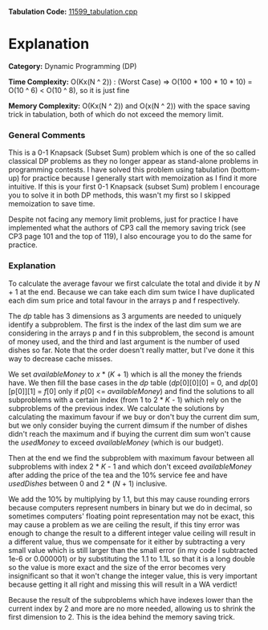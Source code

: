**Tabulation Code:** [11599\_tabulation.cpp](https://github.com/elgamalsalman/CPSolutions/blob/main/UVa/11566_Lets_Yum_Cha/11566.cpp)

# Explanation

**Category:** Dynamic Programming (DP)

**Time Complexity:** O(Kx(N ^ 2)) : (Worst Case) => O(100 * 100 * 10 * 10) = O(10 ^ 6) < O(10 ^ 8), so it is just fine

**Memory Complexity:** O(Kx(N ^ 2)) and O(x(N ^ 2)) with the space saving trick in tabulation, both of which do not exceed the memory limit.

### General Comments

This is a 0-1 Knapsack (Subset Sum) problem which is one of the so called classical DP problems as they no longer appear as stand-alone problems in programming contests. I have solved this problem using tabulation (bottom-up) for practice because I generally start with memoization as I find it more intuitive. If this is your first 0-1 Knapsack (subset Sum) problem I encourage you to solve it in both DP methods, this wasn't my first so I skipped memoization to save time.

Despite not facing any memory limit problems, just for practice I have implemented what the authors of CP3 call the memory saving trick (see CP3 page 101 and the top of 119), I also encourage you to do the same for practice.

### Explanation

To calculate the average favour we first calculate the total and divide it by *N* + 1 at the end. Because we can take each dim sum twice I have duplicated each dim sum price and total favour in the arrays p and f respectively.

The *dp* table has 3 dimensions as 3 arguments are needed to uniquely identify a subproblem. The first is the index of the last dim sum we are considering in the arrays p and f in this subproblem, the second is amount of money used, and the third and last argument is the number of used dishes so far. Note that the order doesn't really matter, but I've done it this way to decrease cache misses.

We set *availableMoney* to *x* * (*K* + 1) which is all the money the friends have. We then fill the base cases in the *dp* table (*dp*\[0\]\[0\]\[0\] = 0, and *dp*\[0\]\[p\[0\]\]\[1\] = *f*\[0\] only if *p*\[0\] <= *availableMoney*) and find the solutions to all subproblems with a certain index (from 1 to 2 * *K* - 1) which rely on the subproblems of the previous index. We calculate the solutions by calculating the maximum favour if we buy or don't buy the current dim sum, but we only consider buying the current dimsum if the number of dishes didn't reach the maximum and if buying the current dim sum won't cause the *usedMoney* to exceed *availableMoney* (which is our budget).

Then at the end we find the subproblem with maximum favour between all subproblems with index 2 * *K* - 1 and which don't exceed *availableMoney* after adding the price of the tea and the 10% service fee and have *usedDishes* between 0 and 2 * (*N* + 1) inclusive.

We add the 10% by multiplying by 1.1, but this may cause rounding errors because computers represent numbers in binary but we do in decimal, so sometimes computers' floating point representation may not be exact, this may cause a problem as we are ceiling the result, if this tiny error was enough to change the result to a different integer value ceiling will result in a different value, thus we compensate for it either by subtracting a very small value which is still larger than the small error (in my code I subtracted 1e-6 or 0.000001) or by substituting the 1.1 to 1.1L so that it is a long double so the value is more exact and the size of the error becomes very insignificant so that it won't change the integer value, this is very important because getting it all right and missing this will result in a WA verdict!

Because the result of the subproblems which have indexes lower than the current index by 2 and more are no more needed, allowing us to shrink the first dimension to 2. This is the idea behind the memory saving trick.
